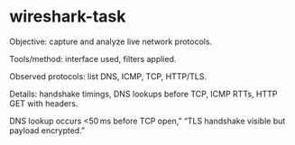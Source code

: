 # wireshark-task
Objective: capture and analyze live network protocols.

Tools/method: interface used, filters applied.

Observed protocols: list DNS, ICMP, TCP, HTTP/TLS.

Details: handshake timings, DNS lookups before TCP, ICMP RTTs, HTTP GET with headers.

DNS lookup occurs <50 ms before TCP open,” “TLS handshake visible but payload encrypted.”

